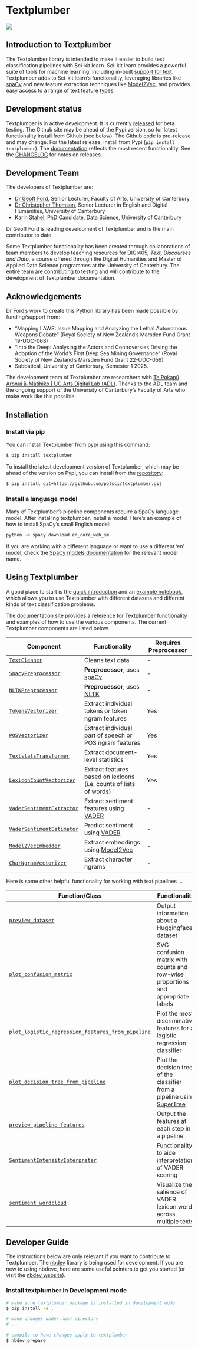 # Textplumber


<!-- WARNING: THIS FILE WAS AUTOGENERATED! DO NOT EDIT! -->

![](https://geoffford.nz/assets/images/opt/textplumber-image-16x9.jpg)

## Introduction to Textplumber

The Textplumber library is intended to make it easier to build text
classification pipelines with Sci-kit learn. Sci-kit learn provides a
powerful suite of tools for machine learning, including in-built
[support for
text](https://scikit-learn.org/stable/modules/feature_extraction.html#text-feature-extraction).
Textplumber adds to Sci-kit learn’s functionality, leveraging libraries
like [spaCy](https://spacy.io/) and new feature extraction techniques
like [Model2Vec](https://github.com/MinishLab/model2vec), and provides
easy access to a range of text feature types.

## Development status

Textplumber is in active development. It is currently
[released](https://pypi.org/project/textplumber/) for beta testing. The
Github site may be ahead of the Pypi version, so for latest
functionality install from Github (see below). The Github code is
pre-release and may change. For the latest release, install from Pypi
(`pip install textplumber`). The
[documentation](https://geoffford.nz/textplumber/) reflects the most
recent functionality. See the
[CHANGELOG](https://github.com/polsci/textplumber/blob/main/CHANGELOG.md)
for notes on releases.

## Development Team

The developers of Textplumber are:

- [Dr Geoff Ford](https://geoffford.nz/), Senior Lecturer, Faculty of
  Arts, University of Canterbury  
- [Dr Christopher
  Thomson](https://profiles.canterbury.ac.nz/Christopher-Thomson),
  Senior Lecturer in English and Digital Humanities, University of
  Canterbury  
- [Karin
  Stahel](https://www.canterbury.ac.nz/about-uc/contact-us/postgrad-directory/karin-stahel),
  PhD Candidate, Data Science, University of Canterbury

Dr Geoff Ford is leading development of Textplumber and is the main
contributor to date.

Some Textplumber functionality has been created through collaborations
of team members to develop teaching resources for DIGI405, *Text,
Discourses and Data*, a course offered through the Digital Humanities
and Master of Applied Data Science programmes at the University of
Canterbury. The entire team are contributing to testing and will
contribute to the development of Textplumber documentation.

## Acknowledgements

Dr Ford’s work to create this Python library has been made possible by
funding/support from:

- “Mapping LAWS: Issue Mapping and Analyzing the Lethal Autonomous
  Weapons Debate” (Royal Society of New Zealand’s Marsden Fund Grant
  19-UOC-068)  
- “Into the Deep: Analysing the Actors and Controversies Driving the
  Adoption of the World’s First Deep Sea Mining Governance” (Royal
  Society of New Zealand’s Marsden Fund Grant 22-UOC-059)  
- Sabbatical, University of Canterbury, Semester 1 2025.

The development team of Textplumber are researchers with [Te Pokapū
Aronui ā-Matihiko \| UC Arts Digital Lab
(ADL)](https://artsdigitallab.canterbury.ac.nz/). Thanks to the ADL team
and the ongoing support of the University of Canterbury’s Faculty of
Arts who make work like this possible.

## Installation

### Install via pip

You can install Textplumber from
[pypi](https://pypi.org/project/textplumber/) using this command:

``` sh
$ pip install textplumber
```

To install the latest development version of Textplumber, which may be
ahead of the version on Pypi, you can install from the
[repository](https://github.com/polsci/textplumber):

``` sh
$ pip install git+https://github.com/polsci/textplumber.git
```

### Install a language model

Many of Textplumber’s pipeline components require a SpaCy language
model. After installing textplumber, install a model. Here’s an example
of how to install SpaCy’s small English model:

``` sh
python -m spacy download en_core_web_sm
```

If you are working with a different language or want to use a different
‘en’ model, check the [SpaCy models
documentation](https://spacy.io/models/) for the relevant model name.

## Using Textplumber

A good place to start is the [quick
introduction](basic-introduction.ipynb) and an [example
notebook](example.ipynb), which allows you to use Textplumber with
different datasets and different kinds of text classification problems.

The [documentation site](https://geoffford.nz/textplumber/) provides a
reference for Textplumber functionality and examples of how to use the
various components. The current Textplumber components are listed below.

| Component | Functionality | Requires Preprocessor |
|----|----|----|
| [`TextCleaner`](https://geoffford.nz/textplumber/clean.html#textcleaner) | Cleans text data | \- |
| [`SpacyPreprocessor`](https://geoffford.nz/textplumber/preprocess.html#spacypreprocessor) | **Preprocessor**, uses [spaCy](https://spacy.io) | \- |
| [`NLTKPreprocessor`](https://geoffford.nz/textplumber/preprocess.html#nltkpreprocessor) | **Preprocessor**, uses [NLTK](https://www.nltk.org/) | \- |
| [`TokensVectorizer`](https://geoffford.nz/textplumber/tokens.html#tokensvectorizer) | Extract individual tokens or token ngram features | Yes |
| [`POSVectorizer`](https://geoffford.nz/textplumber/pos.html#posvectorizer) | Extract individual part of speech or POS ngram features | Yes |
| [`TextstatsTransformer`](https://geoffford.nz/textplumber/textstats.html#textstatstransformer) | Extract document-level statistics | Yes |
| [`LexiconCountVectorizer`](https://geoffford.nz/textplumber/lexicons.html#lexiconcountvectorizer) | Extract features based on lexicons (i.e. counts of lists of words) | Yes |
| [`VaderSentimentExtractor`](https://geoffford.nz/textplumber/vader.html#vadersentimentextractor) | Extract sentiment features using [VADER](https://github.com/cjhutto/vaderSentiment) | \- |
| [`VaderSentimentEstimator`](https://geoffford.nz/textplumber/vader.html#vadersentimentestimator) | Predict sentiment using [VADER](https://github.com/cjhutto/vaderSentiment) | \- |
| [`Model2VecEmbedder`](https://geoffford.nz/textplumber/embeddings.html#model2vecembedder) | Extract embeddings using [Model2Vec](https://github.com/MinishLab/model2vec) | \- |
| [`CharNgramVectorizer`](https://geoffford.nz/textplumber/chars.html#charngramvectorizer) | Extract character ngrams | \- |

Here is some other helpful functionality for working with text pipelines
…

| Function/Class | Functionality |
|----|----|
| [`preview_dataset`](https://geoffford.nz/textplumber/report.html#preview_dataset) | Output information about a Huggingface dataset |
| [`plot_confusion_matrix`](https://geoffford.nz/textplumber/report.html#plot_confusion_matrix) | SVG confusion matrix with counts and row-wise proportions and appropriate labels |
| [`plot_logistic_regression_features_from_pipeline`](https://geoffford.nz/textplumber/report.html#plot_logistic_regression_features_from_pipeline) | Plot the most discriminative features for a logistic regression classifier |
| [`plot_decision_tree_from_pipeline`](https://geoffford.nz/textplumber/report.html#plot_decision_tree_from_pipeline) | Plot the decision tree of the classifier from a pipeline using [SuperTree](https://github.com/mljar/supertree) |
| [`preview_pipeline_features`](https://geoffford.nz/textplumber/report.html#preview_pipeline_features) | Output the features at each step in a pipeline |
| [`SentimentIntensityInterpreter`](https://geoffford.nz/textplumber/vader.html#sentimentintensityinterpreter) | Functionality to aide interpretation of VADER scoring |
| [`sentiment_wordcloud`](https://geoffford.nz/textplumber/vader.html#sentiment_wordcloud) | Visualize the salience of VADER lexicon words across multiple texts |

## Developer Guide

The instructions below are only relevant if you want to contribute to
Textplumber. The [nbdev](https://nbdev.fast.ai/) library is being used
for development. If you are new to using nbdevc, here are some useful
pointers to get you started (or visit the [nbdev
website](https://nbdev.fast.ai/)).

### Install textplumber in Development mode

``` sh
# make sure textplumber package is installed in development mode
$ pip install -e .

# make changes under nbs/ directory
# ...

# compile to have changes apply to textplumber
$ nbdev_prepare
```
